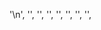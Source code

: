 '<!DOCTYPE html>\n<html>',
'<head>',
'<title>memegen.link | examples</title>',
'<script src="/cdn-cgi/apps/head/2UQUv0iFuRM4rCHorbwAkcubpdg.js"></script>',
'<style>',
'#images {',
'margin-top: 54px;',
'/_ Prevent vertical gaps _/',
'line-height: 0;',
'-webkit-column-count: 6;',
'-webkit-column-gap: 0px;',
'-moz-column-count: 6;',
'-moz-column-gap: 0px;',
'column-count: 6;',
'column-gap: 0px;',
'}',
'#images img {',
'/_ Just in case there are inline attributes _/',
'width: 100% !important;',
'height: auto !important;',
'}',
'@media (max-width: 1140px) {',
'#images {',
'-moz-column-count: 5;',
'-webkit-column-count: 5;',
'column-count: 5;',
'}',
'}',
'@media (max-width: 960px) {',
'#images {',
'-moz-column-count: 4;',
'-webkit-column-count: 4;',
'column-count: 4;',
'}',
'}',
'@media (max-width: 720px) {',
'#images {',
'-moz-column-count: 3;',
'-webkit-column-count: 3;',
'column-count: 3;',
'}',
'}',
'@media (max-width: 540px) {',
'#images {',
'-moz-column-count: 2;',
'-webkit-column-count: 2;',
'column-count: 2;',
'}',
'}',
'body {',
'margin: 0;',
'padding: 0;',
'}',
'</style>',
'<style>',
'/_ Navbar Styles _/',
'html {',
'font-family: sans-serif;',
'line-height: 1.15;',
'}',
'.navbar {',
'background-image: linear-gradient(#04519b, #033c73 60%, #02325f);',
'background-repeat: no-repeat;',
'position: fixed;',
'top: 0;',
'right: 0;',
'left: 0;',
'display: flex;',
'flex-wrap: wrap;',
'align-items: center;',
'justify-content: space-between;',
'padding: 0.5rem 1rem;',
'}',
'.container {',
'display: flex;',
'align-items: center;',
'justify-content: space-between;',
'width: 100%;',
'padding-right: 15px;',
'padding-left: 15px;',
'margin-right: auto;',
'margin-left: auto;',
'color: #fff;',
'}',
'.navbar-brand {',
'display: inline-block;',
'padding-top: 0.3125rem;',
'padding-bottom: 0.3125rem;',
'margin-right: 1rem;',
'font-size: 1.25rem;',
'line-height: inherit;',
'white-space: nowrap;',
'text-decoration: none;',
'color: #fff;',
'}',
'.nav-link {',
'display: block;',
'padding: 0.5rem 1rem;',
'text-decoration: none;',
'color: #fff;',
'<!DOCTYPE html>\n<html>',
'<head>',
'<title>memegen.link | examples</title>',
'<script src="/cdn-cgi/apps/head/2UQUv0iFuRM4rCHorbwAkcubpdg.js"></script>',
'<style>',
'#images {',
'margin-top: 54px;',
'/_ Prevent vertical gaps _/',
'line-height: 0;',
'-webkit-column-count: 6;',
'-webkit-column-gap: 0px;',
'-moz-column-count: 6;',
'-moz-column-gap: 0px;',
'column-count: 6;',
'column-gap: 0px;',
'}',
'#images img {',
'/_ Just in case there are inline attributes _/',
'width: 100% !important;',
'height: auto !important;',
'}',
'@media (max-width: 1140px) {',
'#images {',
'-moz-column-count: 5;',
'-webkit-column-count: 5;',
'column-count: 5;',
'}',
'}',
'@media (max-width: 960px) {',
'#images {',
'-moz-column-count: 4;',
'-webkit-column-count: 4;',
'column-count: 4;',
'}',
'}',
'@media (max-width: 720px) {',
'#images {',
'-moz-column-count: 3;',
'-webkit-column-count: 3;',
'column-count: 3;',
'}',
'}',
'@media (max-width: 540px) {',
'#images {',
'-moz-column-count: 2;',
'-webkit-column-count: 2;',
'column-count: 2;',
'}',
'}',
'body {',
'margin: 0;',
'padding: 0;',
'}',
'</style>',
'<style>',
'/_ Navbar Styles _/',
'html {',
'font-family: sans-serif;',
'line-height: 1.15;',
'}',
'.navbar {',
'background-image: linear-gradient(#04519b, #033c73 60%, #02325f);',
'background-repeat: no-repeat;',
'position: fixed;',
'top: 0;',
'right: 0;',
'left: 0;',
'display: flex;',
'flex-wrap: wrap;',
'align-items: center;',
'justify-content: space-between;',
'padding: 0.5rem 1rem;',
'}',
'.container {',
'display: flex;',
'align-items: center;',
'justify-content: space-between;',
'width: 100%;',
'padding-right: 15px;',
'padding-left: 15px;',
'margin-right: auto;',
'margin-left: auto;',
'color: #fff;',
'}',
'.navbar-brand {',
'display: inline-block;',
'padding-top: 0.3125rem;',
'padding-bottom: 0.3125rem;',
'margin-right: 1rem;',
'font-size: 1.25rem;',
'line-height: inherit;',
'white-space: nowrap;',
'text-decoration: none;',
'color: #fff;',
'}',
'.nav-link {',
'display: block;',
'padding: 0.5rem 1rem;',
'text-decoration: none;',
'color: #fff;',
... 1526 more items
]
➜ node-meme-scraper git:(main) ✗ node index.js
https://memegen-link-examples-upleveled.netlify.app/
Accessing website ...
writing
writing
writing
writing
writing
writing
writing
writing
writing
writing
finished
[
'}',
'.navbar-nav {',
'display: -webkit-box;',
'display: -ms-flexbox;',
'display: flex;',
'-webkit-box-orient: vertical;',
'-webkit-box-direction: normal;',
'padding-left: 0;',
'margin-bottom: 0;',
'list-style: none;',
'margin-top: 0;',
'}',
'.ml-auto,',
'.mx-auto {',
'margin-left: auto !important;',
'}',
'.navbar-collapse {',
'-ms-flex-preferred-size: 100%;',
'flex-basis: 100%;',
'-webkit-box-flex: 1;',
'-ms-flex-positive: 1;',
'flex-grow: 1;',
'-webkit-box-align: center;',
'-ms-flex-align: center;',
'align-items: center;',
'display: flex;',
'}',
'.btn:not(:disabled):not(.disabled) {',
'cursor: pointer;',
'}',
'.btn-secondary {',
'background-image: -webkit-gradient(',
'linear,',
'left top,',
'left bottom,',
'from(white),',
'color-stop(60%, #e9ecef),',
'to(#dde2e6)',
');',
'background-image: linear-gradient(white, #e9ecef 60%, #dde2e6);',
'background-repeat: no-repeat;',
'color: #495057;',
'}',
'.btn {',
'text-shadow: 0 1px 0 rgb(0 0 0 / 5%);',
'text-decoration: none;',
'}',
'.btn-sm,',
'.btn-group-sm > .btn {',
'padding: 0.25rem 0.5rem;',
'font-size: 0.875rem;',
'line-height: 1.5;',
'border-radius: 0.2rem;',
'}',
'.btn-secondary {',
'color: #212529;',
'background-color: #e9ecef;',
'border-color: #e9ecef;',
'}',
'.btn {',
'display: inline-block;',
'font-weight: 400;',
'text-align: center;',
'white-space: nowrap;',
'vertical-align: middle;',
'-webkit-user-select: none;',
'-moz-user-select: none;',
'-ms-user-select: none;',
'user-select: none;',
'border: 1px solid transparent;',
'padding: 0.375rem 0.75rem;',
'font-size: 1rem;',
'line-height: 1.5;',
'border-radius: 0.25rem;',
'-webkit-transition: color 0.15s ease-in-out,',
'background-color 0.15s ease-in-out, border-color 0.15s ease-in-out,',
'-webkit-box-shadow 0.15s ease-in-out;',
'transition: color 0.15s ease-in-out, background-color 0.15s ease-in-out,',
'border-color 0.15s ease-in-out, -webkit-box-shadow 0.15s ease-in-out;',
'transition: color 0.15s ease-in-out, background-color 0.15s ease-in-out,',
'border-color 0.15s ease-in-out, box-shadow 0.15s ease-in-out;',
'transition: color 0.15s ease-in-out, background-color 0.15s ease-in-out,',
'border-color 0.15s ease-in-out, box-shadow 0.15s ease-in-out,',
'-webkit-box-shadow 0.15s ease-in-out;',
'}',
'</style>',
'</head>',
